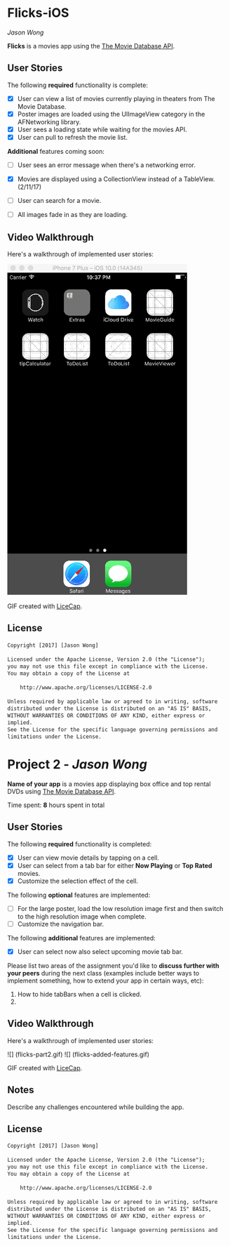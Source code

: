 # Flicks-iOS 

*Jason Wong*

**Flicks** is a movies app using the [The Movie Database API](http://docs.themoviedb.apiary.io/#).

## User Stories

The following **required** functionality is complete:

- [x] User can view a list of movies currently playing in theaters from The Movie Database.
- [x] Poster images are loaded using the UIImageView category in the AFNetworking library.
- [x] User sees a loading state while waiting for the movies API.
- [x] User can pull to refresh the movie list.

**Additional** features coming soon:

- [ ] User sees an error message when there's a networking error.
- [x] Movies are displayed using a CollectionView instead of a TableView. (2/11/17)
- [ ] User can search for a movie.
- [ ] All images fade in as they are loading.


## Video Walkthrough 

Here's a walkthrough of implemented user stories:

![](flicks.gif)


GIF created with [LiceCap](http://www.cockos.com/licecap/).


## License

    Copyright [2017] [Jason Wong]

    Licensed under the Apache License, Version 2.0 (the "License");
    you may not use this file except in compliance with the License.
    You may obtain a copy of the License at

        http://www.apache.org/licenses/LICENSE-2.0

    Unless required by applicable law or agreed to in writing, software
    distributed under the License is distributed on an "AS IS" BASIS,
    WITHOUT WARRANTIES OR CONDITIONS OF ANY KIND, either express or implied.
    See the License for the specific language governing permissions and
    limitations under the License.
    
    
    
   # Project 2 - *Jason Wong*

**Name of your app** is a movies app displaying box office and top rental DVDs using [The Movie Database API](http://docs.themoviedb.apiary.io/#).

Time spent: **8** hours spent in total

## User Stories

The following **required** functionality is completed:

- [x] User can view movie details by tapping on a cell.
- [x] User can select from a tab bar for either **Now Playing** or **Top Rated** movies.
- [x] Customize the selection effect of the cell.

The following **optional** features are implemented:

- [ ] For the large poster, load the low resolution image first and then switch to the high resolution image when complete.
- [ ] Customize the navigation bar.

The following **additional** features are implemented:

- [x] User can select now also select upcoming movie tab bar.

Please list two areas of the assignment you'd like to **discuss further with your peers** during the next class (examples include better ways to implement something, how to extend your app in certain ways, etc):

1. How to hide tabBars when a cell is clicked.
2. 

## Video Walkthrough 

Here's a walkthrough of implemented user stories:

![] (flicks-part2.gif)
![] (flicks-added-features.gif)

GIF created with [LiceCap](http://www.cockos.com/licecap/).

## Notes

Describe any challenges encountered while building the app.

## License

    Copyright [2017] [Jason Wong]

    Licensed under the Apache License, Version 2.0 (the "License");
    you may not use this file except in compliance with the License.
    You may obtain a copy of the License at

        http://www.apache.org/licenses/LICENSE-2.0

    Unless required by applicable law or agreed to in writing, software
    distributed under the License is distributed on an "AS IS" BASIS,
    WITHOUT WARRANTIES OR CONDITIONS OF ANY KIND, either express or implied.
    See the License for the specific language governing permissions and
    limitations under the License.
    
